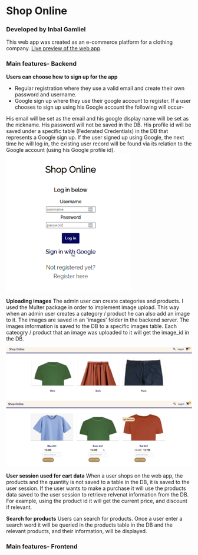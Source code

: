 # Shop Online
### Developed by Inbal Gamliel

This web app was created as an e-commerce platform for a clothing company.
[Live preview of the web app](https://bit.ly/3rmoyda).

### Main features- Backend
**Users can choose how to sign up for the app**

- Regular registration where they use a valid email and create their own password and username.
- Google sign up where they use their google account to register.
If a user chooses to sign up using his Google account the following will occur-

His email will be set as the email and his google display name will be set as the nickname. His password will not be saved in the DB. His profile id will be saved under a specific table (Federated Credentials) in the DB that represents a Google sign up. If the user signed up using Google, the next time he will log in, the existing user record will be found via its relation to the Google account (using his Google profile id).
![sign in page](./images/img3.png)

**Uploading images**
The admin user can create categories and products. I used the Multer package in order to implement image upload. This way when an admin user creates a category / product he can also add an image to it.
The images are saved in an 'images' folder in the backend server. The images information is saved to the DB to a specific images table. Each cateogry / product that an image was uploaded to it will get the image_id in the DB.

![categories page](./images/img1.png)
![products page](./images/img2.png)

**User session used for cart data**
When a user shops on the web app, the products and the quantity is not saved to a table in the DB, it is saved to the user session.
If the user wants to make a purchase it will use the products data saved to the user session to retrieve relvenat information from the DB. For example, using the product id it will get the current price, and discount if relevant.

**Search for products**
Users can search for products. Once a user enter a search word it will be queried in the products table in the DB and the relevant products, and their information, will be displayed.

### Main features- Frontend